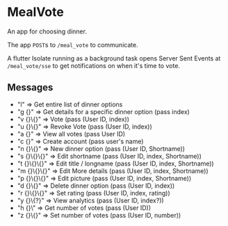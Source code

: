 # MealVote
An app for choosing dinner.

The app `POST`s to `/meal_vote` to communicate.

A flutter Isolate running as a background task opens Server Sent Events at 
`/meal_vote/sse` to get notifications on when it's time to vote.

## Messages
- "l" => Get entire list of dinner options
- "g {}" => Get details for a specific dinner option (pass index)
- "v {}\\{}" => Vote (pass (User ID, index))
- "u {}\\{}" => Revoke Vote (pass (User ID, index))
- "a {}" => View all votes (pass User ID)
- "c {}" => Create account (pass user's name)
- "n {}\\{}" => New dinner option (pass (User ID, Shortname))
- "s {}\\{}\\{}" => Edit shortname (pass (User ID, index, Shortname))
- "t {}\\{}\\{}" => Edit title / longname (pass (User ID, index, Shortname))
- "m {}\\{}\\{}" => Edit More details (pass (User ID, index, Shortname))
- "p {}\\{}\\{}" => Edit picture (pass (User ID, index, Shortname))
- "d {}\\{}" => Delete dinner option (pass (User ID, index))
- "r {}\\{}\\{}" => Set rating (pass (User ID, index, rating))
- "y {}\\{?}" => View analytics (pass (User ID, index?))
- "h {}\\" => Get number of votes (pass (User ID))
- "z {}\\{}" => Set number of votes (pass (User ID, number))


